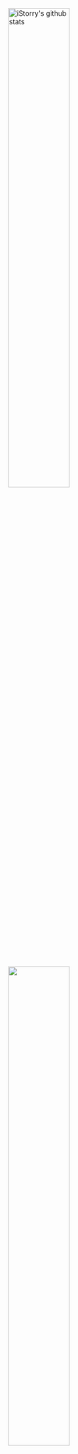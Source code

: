 <a href="https://github.com/istorry">
    <img align="center" src="https://github-readme-stats.vercel.app/api?username=istorry&show_icons=true&include_all_commits=true&count_private=true&hide=stars" alt="iStorry's github stats" style="width: 50%;" />
</a>
<a href="https://github.com/istorry">
  <img align="center" src="https://github-readme-stats.vercel.app/api/top-langs/?username=istorry&layout=compact" style="width: 50%;" />
</a>
